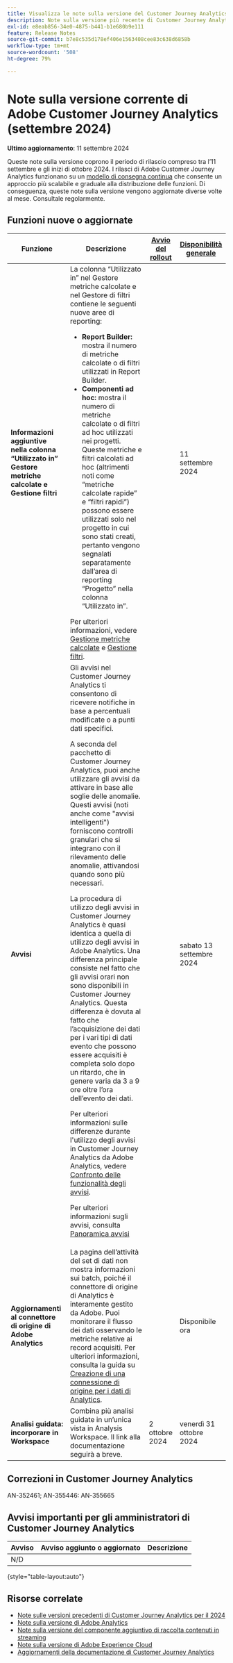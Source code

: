 ```yaml
---
title: Visualizza le note sulla versione del Customer Journey Analytics corrente
description: Note sulla versione più recente di Customer Journey Analytics
exl-id: e8eab856-34e0-4875-b441-b1e680b9e111
feature: Release Notes
source-git-commit: b7e8c535d178ef406e1563408cee83c638d6858b
workflow-type: tm+mt
source-wordcount: '508'
ht-degree: 79%

---
```


# Note sulla versione corrente di Adobe Customer Journey Analytics (settembre 2024)

**Ultimo aggiornamento**: 11 settembre 2024

Queste note sulla versione coprono il periodo di rilascio compreso tra l’11 settembre e gli inizi di ottobre 2024. I rilasci di Adobe Customer Journey Analytics funzionano su un [modello di consegna continua](releases.md) che consente un approccio più scalabile e graduale alla distribuzione delle funzioni. Di conseguenza, queste note sulla versione vengono aggiornate diverse volte al mese. Consultale regolarmente.

## Funzioni nuove o aggiornate

| Funzione | Descrizione | [Avvio del rollout](releases.md) | [Disponibilità generale](releases.md) |
| ----------- | ---------- | ------- | ---- |
| **Informazioni aggiuntive nella colonna “Utilizzato in” Gestore metriche calcolate e Gestione filtri** | La colonna “Utilizzato in” nel Gestore metriche calcolate e nel Gestore di filtri contiene le seguenti nuove aree di reporting:<ul><li>**Report Builder:** mostra il numero di metriche calcolate o di filtri utilizzati in Report Builder.</li><li>**Componenti ad hoc:** mostra il numero di metriche calcolate o di filtri ad hoc utilizzati nei progetti. Queste metriche e filtri calcolati ad hoc (altrimenti noti come “metriche calcolate rapide” e “filtri rapidi”) possono essere utilizzati solo nel progetto in cui sono stati creati, pertanto vengono segnalati separatamente dall’area di reporting “Progetto” nella colonna “Utilizzato in”.</li></ul>Per ulteriori informazioni, vedere [Gestione metriche calcolate](https://experienceleague.adobe.com/it/docs/analytics-platform/using/cja-components/cja-calcmetrics/cm-workflow/cm-manager) e [Gestione filtri](https://experienceleague.adobe.com/it/docs/analytics-platform/using/cja-components/cja-filters/manage-filters). |  | 11 settembre 2024 |
| **Avvisi** | Gli avvisi nel Customer Journey Analytics ti consentono di ricevere notifiche in base a percentuali modificate o a punti dati specifici.<p>A seconda del pacchetto di Customer Journey Analytics, puoi anche utilizzare gli avvisi da attivare in base alle soglie delle anomalie. Questi avvisi (noti anche come &quot;avvisi intelligenti&quot;) forniscono controlli granulari che si integrano con il rilevamento delle anomalie, attivandosi quando sono più necessari.</p><p>La procedura di utilizzo degli avvisi in Customer Journey Analytics è quasi identica a quella di utilizzo degli avvisi in Adobe Analytics. Una differenza principale consiste nel fatto che gli avvisi orari non sono disponibili in Customer Journey Analytics. Questa differenza è dovuta al fatto che l’acquisizione dei dati per i vari tipi di dati evento che possono essere acquisiti è completa solo dopo un ritardo, che in genere varia da 3 a 9 ore oltre l’ora dell’evento dei dati.</p><p>Per ulteriori informazioni sulle differenze durante l&#39;utilizzo degli avvisi in Customer Journey Analytics da Adobe Analytics, vedere [Confronto delle funzionalità degli avvisi](/help/components/c-intelligent-alerts/alerts-feature-comparison.md).</p><p>Per ulteriori informazioni sugli avvisi, consulta [Panoramica avvisi](/help/components/c-intelligent-alerts/intelligent-alerts.md) |  | sabato 13 settembre 2024 |
| **Aggiornamenti al connettore di origine di Adobe Analytics** | La pagina dell’attività del set di dati non mostra informazioni sui batch, poiché il connettore di origine di Analytics è interamente gestito da Adobe. Puoi monitorare il flusso dei dati osservando le metriche relative ai record acquisiti. Per ulteriori informazioni, consulta la guida su [Creazione di una connessione di origine per i dati di Analytics](https://experienceleague.adobe.com/it/docs/experience-platform/sources/ui-tutorials/create/adobe-applications/analytics). |  | Disponibile ora |
| **Analisi guidata: incorporare in Workspace** | Combina più analisi guidate in un’unica vista in Analysis Workspace. Il link alla documentazione seguirà a breve. | 2 ottobre 2024 | venerdì 31 ottobre 2024 |

## Correzioni in Customer Journey Analytics

AN-352461; AN-355446: AN-355665

## Avvisi importanti per gli amministratori di Customer Journey Analytics

| Avviso | Avviso aggiunto o aggiornato | Descrizione |
| --- | --- | --- |
| N/D | | |

{style="table-layout:auto"}

## Risorse correlate

* [Note sulle versioni precedenti di Customer Journey Analytics per il 2024](/help/release-notes/2024.md)
* [Note sulla versione di Adobe Analytics](https://experienceleague.adobe.com/docs/analytics/release-notes/latest.html?lang=it)
* [Note sulla versione del componente aggiuntivo di raccolta contenuti in streaming](https://experienceleague.adobe.com/docs/media-analytics/using/additional-resources/release-notes.html?lang=it)
* [Note sulla versione di Adobe Experience Cloud](https://experienceleague.adobe.com/docs/release-notes/experience-cloud/current.html?lang=it)
* [Aggiornamenti della documentazione di Customer Journey Analytics](/help/release-notes/doc-changes.md)
